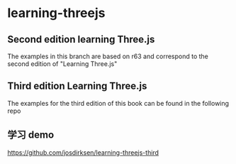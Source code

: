 # learning-threejs

## Second edition learning Three.js

The examples in this branch are based on r63 and correspond to the second edition of "Learning Three.js"

## Third edition Learning Three.js

The examples for the third edition of this book can be found in the following repo

## 学习 demo

https://github.com/josdirksen/learning-threejs-third
